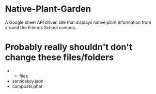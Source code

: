 # Native-Plant-Garden
A Google sheet API driven site that displays native plant information from around the Friends School campus.



# Probably really shouldn't don't change these files/folders
 * * files
 * servicekey.json
 * composer.phar
